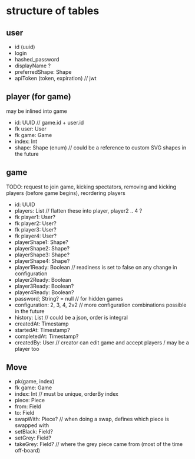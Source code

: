 # structure of tables

## user

- id (uuid)
- login
- hashed_password
- displayName ?
- preferredShape: Shape
- apiToken (token, expiration) // jwt

## player (for game)

may be inlined into game

- id: UUID // game.id + user.id
- fk user: User
- fk game: Game
- index: Int
- shape: Shape (enum) // could be a reference to custom SVG shapes in the future


## game

TODO: request to join game, kicking spectators, removing and kicking players (before game begins), reordering players

- id: UUID
- players: List<Player> // flatten these into player, player2 .. 4 ?
- fk player1: User?
- fk player2: User?
- fk player3: User?
- fk player4: User?
- playerShape1: Shape?
- playerShape2: Shape?
- playerShape3: Shape?
- playerShape4: Shape?
- player1Ready: Boolean // readiness is set to false on any change in configuration
- player2Ready: Boolean
- player3Ready: Boolean?
- player4Ready: Boolean?
- password; String? = null // for hidden games
- configuration: 2, 3, 4, 2v2 // more configuration combinations possible in the future
- history: List<Move> // could be a json, order is integral
- createdAt: Timestamp
- startedAt: Timestamp?
- completedAt: Timestamp?
- createdBy: User // creator can edit game and accept players / may be a player too 

## Move

- pk(game, index)
- fk game: Game
- index: Int // must be unique, orderBy index
- piece: Piece
- from: Field
- to: Field
- swapWith: Piece? // when doing a swap, defines which piece is swapped with
- setBlack: Field?
- setGrey: Field?
- takeGrey: Field? // where the grey piece came from (most of the time off-board)



